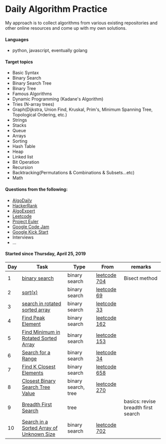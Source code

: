 Daily Algorithm Practice
===
My approach is to collect algorithms from various existing repositories and other online resources and come up with my own solutions.

#### Languages
- python, javascript, eventually golang

#### Target topics
- Basic Syntax 
- Binary Search
- Binary Search Tree
- Binary Tree
- Famous Algorithms
- Dynamic Programming (Kadane's Algorithm)
- Tries (N-array trees)
- Graph(Dijkstra, Union Find, Kruskal, Prim's, Minimum Spanning Tree, Topological Ordering, etc.)
- Strings
- Stacks
- Queue
- Arrays
- Sorting
- Hash Table
- Heap
- Linked list
- Bit Operation
- Recursion
- Backtracking(Permutations & Combinations & Subsets...etc)
- Math

#### Questions from the following:
- [AlgoDaily](https://algodaily.com/)
- [HackerRank](https://www.hackerrank.com)
- [AlgoExpert](https://www.algoexpert.io/questions)
- [Leetcode](https://leetcode.com)
- [Project Euler](https://projecteuler.net)
- [Google Code Jam](https://codingcompetitions.withgoogle.com/codejam)
- [Google Kick Start](https://codingcompetitions.withgoogle.com/kickstart/)
- Interviews
- ...


#### Started since Thursday, April 25, 2019

| Day  | Task | Type | From | remarks |
| --- | --- | --- | --- | --- |
| 1 | [binary search](/solutions/binarysearch.py) | binary search | [leetcode 704](https://leetcode.com/problems/binary-search) | Bisect method |
| 2 | [sqrt(x)](/leetcode/69-sqrt-x) | binary search | [leetcode 69](https://leetcode.com/problems/sqrtx/) ||
| 3 | [search in rotated sorted array](/leetcode/33-search-in-rotated-sorted-array) | binary search | [leetcode 33](https://leetcode.com/problems/search-in-rotated-sorted-array) |  |
| 4 | [Find Peak Element](/leetcode/162-find-peak-element) | binary search | [leetcode 162](https://leetcode.com/problems/find-peak-element/) ||
| 5 | [Find Minimum in Rotated Sorted Array](/leetcode/153-find-minimum-in-rotated-sorted-array) | binary search | [leetcode 153](https://leetcode.com/problems/find-minimum-in-rotated-sorted-array) | |
| 6 | [Search for a Range](/leetcode/34-search-for-a-range) | binary search | [leetcode 34](https://leetcode.com/problems/find-first-and-last-position-of-element-in-sorted-array) | |
| 7 | [Find K Closest Elements](/leetcode/658-find-k-closest-elements) | binary search | [leetcode 658](https://leetcode.com/problems/find-k-closest-elements) | |
| 8 | [Closest Binary Search Tree Value](/leetcode/270-closest-binary-search-tree-value) | binary search, tree | [leetcode 270](https://leetcode.com/problems/closest-binary-search-tree-value) |  |
| 9 | [Breadth First Search](/miscellaneous/breadth-first-search) | tree | | basics: revise breadth first search |
| 10 | [Search in a Sorted Array of Unknown Size](/leetcode/702-search-in-a-sorted-array-of-unknown-size) | binary search | [leetcode 702](https://leetcode.com/problems/search-in-a-sorted-array-of-unknown-size) |  |

